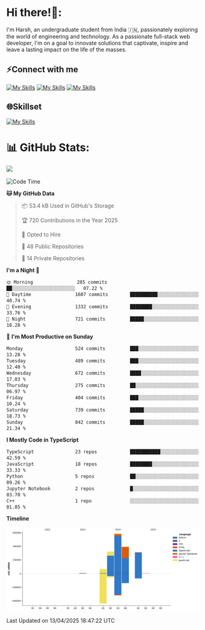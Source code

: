 
# Hi there!👋:
<p> I'm Harsh, an undergraduate student from India 🇮🇳, passionately exploring the world of engineering and technology. As a passionate full-stack web developer, I'm on a goal to innovate solutions that captivate, inspire and leave a lasting impact on the life of the masses. </p>

## ⚡Connect with me

[![My Skills](https://skillicons.dev/icons?i=gmail)](mailto:harshpandey.tech@gmail.com) [![My Skills](https://skillicons.dev/icons?i=linkedin)](https://linkedin.com/in/harsh3dev) [![My Skills](https://skillicons.dev/icons?i=twitter)](https://x.com/harshxai)

## 🌐Skillset
[![My Skills](https://skillicons.dev/icons?i=js,ts,react,nextjs,nodejs,tailwind,mongo,express,postgres,prisma,html,css,docker,aws,cpp,git,vscode,figma)](https://skillicons.dev)


# 📊 GitHub Stats:
![](https://komarev.com/ghpvc/?username=harsh3dev)

<!--START_SECTION:waka-->
![Code Time](http://img.shields.io/badge/Code%20Time-18%20hrs%2011%20mins-blue)

**🐱 My GitHub Data** 

> 📦 53.4 kB Used in GitHub's Storage 
 > 
> 🏆 720 Contributions in the Year 2025
 > 
> 💼 Opted to Hire
 > 
> 📜 48 Public Repositories 
 > 
> 🔑 14 Private Repositories 
 > 
**I'm a Night 🦉** 

```text
🌞 Morning                285 commits         ██░░░░░░░░░░░░░░░░░░░░░░░   07.22 % 
🌆 Daytime                1607 commits        ██████████░░░░░░░░░░░░░░░   40.74 % 
🌃 Evening                1332 commits        ████████░░░░░░░░░░░░░░░░░   33.76 % 
🌙 Night                  721 commits         █████░░░░░░░░░░░░░░░░░░░░   18.28 % 
```
📅 **I'm Most Productive on Sunday** 

```text
Monday                   524 commits         ███░░░░░░░░░░░░░░░░░░░░░░   13.28 % 
Tuesday                  489 commits         ███░░░░░░░░░░░░░░░░░░░░░░   12.40 % 
Wednesday                672 commits         ████░░░░░░░░░░░░░░░░░░░░░   17.03 % 
Thursday                 275 commits         ██░░░░░░░░░░░░░░░░░░░░░░░   06.97 % 
Friday                   404 commits         ███░░░░░░░░░░░░░░░░░░░░░░   10.24 % 
Saturday                 739 commits         █████░░░░░░░░░░░░░░░░░░░░   18.73 % 
Sunday                   842 commits         █████░░░░░░░░░░░░░░░░░░░░   21.34 % 
```


**I Mostly Code in TypeScript** 

```text
TypeScript               23 repos            ███████████░░░░░░░░░░░░░░   42.59 % 
JavaScript               18 repos            ████████░░░░░░░░░░░░░░░░░   33.33 % 
Python                   5 repos             ██░░░░░░░░░░░░░░░░░░░░░░░   09.26 % 
Jupyter Notebook         2 repos             █░░░░░░░░░░░░░░░░░░░░░░░░   03.70 % 
C++                      1 repo              ░░░░░░░░░░░░░░░░░░░░░░░░░   01.85 % 
```



**Timeline**

![Lines of Code chart](https://raw.githubusercontent.com/harsh3dev/harsh3dev/main/assets/bar_graph.png)


 Last Updated on 13/04/2025 18:47:22 UTC
<!--END_SECTION:waka-->

